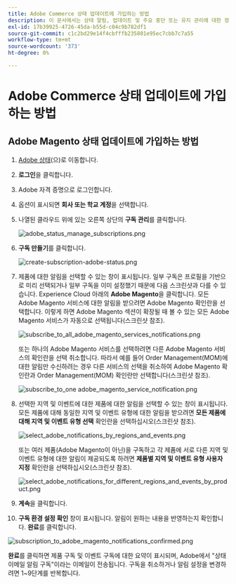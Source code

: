 ```yaml
---
title: Adobe Commerce 상태 업데이트에 가입하는 방법
description: 이 문서에서는 상태 알림, 업데이트 및 주요 중단 또는 유지 관리에 대한 정보를 보려면 [Adobe 상태](https://status.adobe.com)에서 Adobe Commerce 상태를 구독하는 방법에 대해 설명합니다.
exl-id: 17b39925-4726-45da-b55d-c04c9b782df1
source-git-commit: c1c2bd29e14f4cbfffb235801e95ec7cbb7c7a55
workflow-type: tm+mt
source-wordcount: '373'
ht-degree: 0%

---
```


# Adobe Commerce 상태 업데이트에 가입하는 방법

## Adobe Magento 상태 업데이트에 가입하는 방법

1. [Adobe 상태](https://status.adobe.com)(으)로 이동합니다.
1. **로그인**&#x200B;을 클릭합니다.
1. Adobe 자격 증명으로 로그인합니다.
1. 옵션이 표시되면 **회사 또는 학교 계정**&#x200B;을 선택합니다.
1. 나열된 클라우드 위에 있는 오른쪽 상단의 **구독 관리**&#x200B;를 클릭합니다.

   ![adobe_status_manage_subscriptions.png](assets/adobe_status_manage_subscriptions.png)
1. **구독 만들기**&#x200B;를 클릭합니다.

   ![create-subscription-adobe-status.png](assets/create-subscription-adobe-status.png)
1. 제품에 대한 알림을 선택할 수 있는 창이 표시됩니다. 일부 구독은 프로필을 기반으로 미리 선택되거나 일부 구독을 이미 설정했기 때문에 다음 스크린샷과 다를 수 있습니다. Experience Cloud 아래의 **Adobe Magento**&#x200B;을 클릭합니다. 모든 Adobe Magento 서비스에 대한 알림을 받으려면 Adobe Magento 확인란을 선택합니다. 이렇게 하면 Adobe Magento 섹션이 확장될 때 볼 수 있는 모든 Adobe Magento 서비스가 자동으로 선택됩니다(스크린샷 참조).

   ![subscribe_to_all_adobe_magento_services_notifications.png](assets/adobe_magento_all_services_notification.png)

   또는 하나의 Adobe Magento 서비스를 선택하려면 다른 Adobe Magento 서비스의 확인란을 선택 취소합니다. 따라서 예를 들어 Order Management(MOM)에 대한 알림만 수신하려는 경우 다른 서비스의 선택을 취소하여 Adobe Magento 확인란과 Order Management(MOM) 확인란만 선택합니다(스크린샷 참조).

   ![subscribe_to_one adobe_magento_service_notification.png](assets/adobe_magento_one_service_subscription.png)
1. 선택한 지역 및 이벤트에 대한 제품에 대한 알림을 선택할 수 있는 창이 표시됩니다. 모든 제품에 대해 동일한 지역 및 이벤트 유형에 대한 알림을 받으려면 **모든 제품에 대해 지역 및 이벤트 유형 선택** 확인란을 선택하십시오(스크린샷 참조).

   ![select_adobe_notifications_by_regions_and_events.png](assets/adobe_notifications_regions_events.png)

   또는 여러 제품(Adobe Magento이 아닌)을 구독하고 각 제품에 서로 다른 지역 및 이벤트 유형에 대한 알림이 제공되도록 하려면 **제품별 지역 및 이벤트 유형 사용자 지정** 확인란을 선택하십시오(스크린샷 참조).

   ![select_adobe_notifications_for_different_regions_and_events_by_product.png](assets/adobe_region_events_notifications_custom.png)
1. **계속**&#x200B;을 클릭합니다.
1. **구독 환경 설정 확인** 창이 표시됩니다. 알림이 원하는 내용을 반영하는지 확인합니다. **완료**&#x200B;를 클릭합니다.

![subscription_to_adobe_magento_notifications_confirmed.png](assets/adobe_status_notification_done.png)

**완료**&#x200B;를 클릭하면 제품 구독 및 이벤트 구독에 대한 요약이 표시되며, Adobe에서 &quot;상태 이메일 알림 구독&quot;이라는 이메일이 전송됩니다. 구독을 취소하거나 알림 설정을 변경하려면 1~9단계를 반복합니다.
